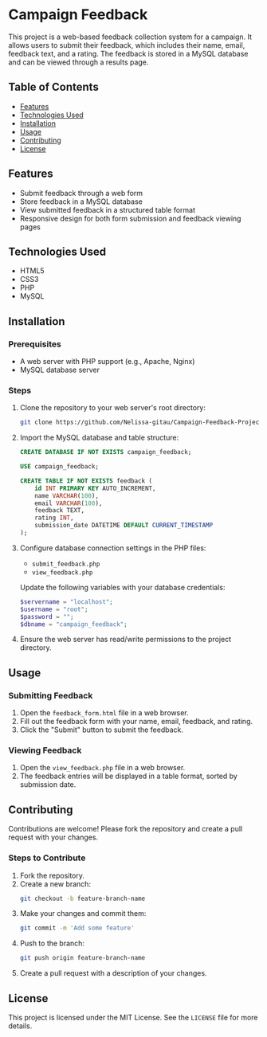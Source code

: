 # Campaign Feedback

This project is a web-based feedback collection system for a campaign. It allows users to submit their feedback, which includes their name, email, feedback text, and a rating. The feedback is stored in a MySQL database and can be viewed through a results page.

## Table of Contents
- [Features](#features)
- [Technologies Used](#technologies-used)
- [Installation](#installation)
- [Usage](#usage)
- [Contributing](#contributing)
- [License](#license)

## Features
- Submit feedback through a web form
- Store feedback in a MySQL database
- View submitted feedback in a structured table format
- Responsive design for both form submission and feedback viewing pages

## Technologies Used
- HTML5
- CSS3
- PHP
- MySQL

## Installation
### Prerequisites
- A web server with PHP support (e.g., Apache, Nginx)
- MySQL database server

### Steps
1. Clone the repository to your web server's root directory:
   ```bash
   git clone https://github.com/Nelissa-gitau/Campaign-Feedback-Project.git
   ```

2. Import the MySQL database and table structure:
   ```sql
   CREATE DATABASE IF NOT EXISTS campaign_feedback;

   USE campaign_feedback;

   CREATE TABLE IF NOT EXISTS feedback (
       id INT PRIMARY KEY AUTO_INCREMENT,
       name VARCHAR(100),
       email VARCHAR(100),
       feedback TEXT,
       rating INT,
       submission_date DATETIME DEFAULT CURRENT_TIMESTAMP
   );
   ```

3. Configure database connection settings in the PHP files:
   - `submit_feedback.php`
   - `view_feedback.php`
   
   Update the following variables with your database credentials:
   ```php
   $servername = "localhost";
   $username = "root";
   $password = "";
   $dbname = "campaign_feedback";
   ```

4. Ensure the web server has read/write permissions to the project directory.

## Usage
### Submitting Feedback
1. Open the `feedback_form.html` file in a web browser.
2. Fill out the feedback form with your name, email, feedback, and rating.
3. Click the "Submit" button to submit the feedback.

### Viewing Feedback
1. Open the `view_feedback.php` file in a web browser.
2. The feedback entries will be displayed in a table format, sorted by submission date.

## Contributing
Contributions are welcome! Please fork the repository and create a pull request with your changes.

### Steps to Contribute
1. Fork the repository.
2. Create a new branch:
   ```bash
   git checkout -b feature-branch-name
   ```
3. Make your changes and commit them:
   ```bash
   git commit -m 'Add some feature'
   ```
4. Push to the branch:
   ```bash
   git push origin feature-branch-name
   ```
5. Create a pull request with a description of your changes.

## License
This project is licensed under the MIT License. See the `LICENSE` file for more details.
